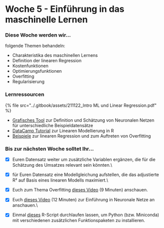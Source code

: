 # Woche 5 - Einführung in das maschinelle Lernen

### Diese Woche werden wir...

folgende Themen behandeln:

* Charakteristika des maschinellen Lernens
* Definition der linearen Regression
* Kostenfunktionen
* Optimierungsfunktionen
* Overfitting
* Regularisierung

### Lernressourcen

{% file src="../.gitbook/assets/211122_Intro ML und Linear Regression.pdf" %}

* [Grafisches Tool](https://playground.tensorflow.org) zur Definition und Schätzung von Neuronalen Netzen für unterschiedliche Beispieldatensätze
* [DataCamp Tutorial](https://www.datacamp.com/community/tutorials/linear-regression-R) zur Linearen Modellierung in R
* [Beispiele](https://github.com/opencampus-sh/einfuehrung-in-data-science-und-ml/tree/main/Lineare%20Regression) zur linearen Regression und zum Auftreten von Overfitting

### Bis zur nächsten Woche solltet Ihr...

* [x] Euren Datensatz weiter um zusätzliche Variablen ergänzen, die für die Schätzung des Umsatzes relevant sein könnten.\

* [x] für Euren Datensatz eine Modellgleichung aufstellen, die das adjustierte R² auf Basis eines linearen Modells maximiert.\

*   [x] Euch zum Thema Overfitting [dieses Video](https://www.coursera.org/lecture/machine-learning/the-problem-of-overfitting-ACpTQ) (9 Minuten) anschauen.


* [x] Euch [dieses Video](https://www.youtube.com/watch?v=GvQwE2OhL8I) (12 Minuten) zur Einführung in Neuronale Netze an anschauen.\

* [x] Einmal [dieses](https://github.com/opencampus-sh/einfuehrung-in-data-science-und-ml/blob/main/Woche%206/python-installation.Rmd) R-Script durchlaufen lassen, um Python (bzw. Miniconda) mit verschiedenen zusätzlichen Funktionspaketen zu installieren.

